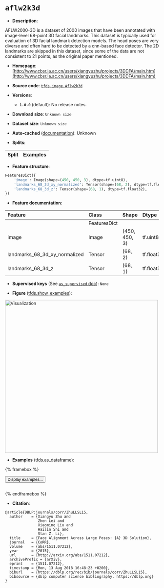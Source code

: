 <div itemscope itemtype="http://schema.org/Dataset">
  <div itemscope itemprop="includedInDataCatalog" itemtype="http://schema.org/DataCatalog">
    <meta itemprop="name" content="TensorFlow Datasets" />
  </div>
  <meta itemprop="name" content="aflw2k3d" />
  <meta itemprop="description" content="AFLW2000-3D is a dataset of 2000 images that have been annotated with image-level&#10;68-point 3D facial landmarks.&#10;This dataset is typically used for evaluation of 3D facial landmark detection&#10;models. The head poses are very diverse and often hard to be detected by a &#10;cnn-based face detector.&#10;The 2D landmarks are skipped in this dataset, since some of the data are not&#10;consistent to 21 points, as the original paper mentioned.&#10;&#10;To use this dataset:&#10;&#10;```python&#10;import tensorflow_datasets as tfds&#10;&#10;ds = tfds.load(&#x27;aflw2k3d&#x27;, split=&#x27;train&#x27;)&#10;for ex in ds.take(4):&#10;  print(ex)&#10;```&#10;&#10;See [the guide](https://www.tensorflow.org/datasets/overview) for more&#10;informations on [tensorflow_datasets](https://www.tensorflow.org/datasets).&#10;&#10;&lt;img src=&quot;https://storage.googleapis.com/tfds-data/visualization/fig/aflw2k3d-1.0.0.png&quot; alt=&quot;Visualization&quot; width=&quot;500px&quot;&gt;&#10;&#10;" />
  <meta itemprop="url" content="https://www.tensorflow.org/datasets/catalog/aflw2k3d" />
  <meta itemprop="sameAs" content="http://www.cbsr.ia.ac.cn/users/xiangyuzhu/projects/3DDFA/main.htm" />
  <meta itemprop="citation" content="@article{DBLP:journals/corr/ZhuLLSL15,&#10;  author    = {Xiangyu Zhu and&#10;               Zhen Lei and&#10;               Xiaoming Liu and&#10;               Hailin Shi and&#10;               Stan Z. Li},&#10;  title     = {Face Alignment Across Large Poses: {A} 3D Solution},&#10;  journal   = {CoRR},&#10;  volume    = {abs/1511.07212},&#10;  year      = {2015},&#10;  url       = {http://arxiv.org/abs/1511.07212},&#10;  archivePrefix = {arXiv},&#10;  eprint    = {1511.07212},&#10;  timestamp = {Mon, 13 Aug 2018 16:48:23 +0200},&#10;  biburl    = {https://dblp.org/rec/bib/journals/corr/ZhuLLSL15},&#10;  bibsource = {dblp computer science bibliography, https://dblp.org}&#10;}" />
</div>

# `aflw2k3d`


*   **Description**:

AFLW2000-3D is a dataset of 2000 images that have been annotated with
image-level 68-point 3D facial landmarks. This dataset is typically used for
evaluation of 3D facial landmark detection models. The head poses are very
diverse and often hard to be detected by a cnn-based face detector. The 2D
landmarks are skipped in this dataset, since some of the data are not consistent
to 21 points, as the original paper mentioned.

*   **Homepage**:
    [http://www.cbsr.ia.ac.cn/users/xiangyuzhu/projects/3DDFA/main.htm](http://www.cbsr.ia.ac.cn/users/xiangyuzhu/projects/3DDFA/main.htm)

*   **Source code**:
    [`tfds.image.Aflw2k3d`](https://github.com/tensorflow/datasets/tree/master/tensorflow_datasets/image/aflw2k3d.py)

*   **Versions**:

    *   **`1.0.0`** (default): No release notes.

*   **Download size**: `Unknown size`

*   **Dataset size**: `Unknown size`

*   **Auto-cached**
    ([documentation](https://www.tensorflow.org/datasets/performances#auto-caching)):
    Unknown

*   **Splits**:

Split | Examples
:---- | -------:

*   **Feature structure**:

```python
FeaturesDict({
    'image': Image(shape=(450, 450, 3), dtype=tf.uint8),
    'landmarks_68_3d_xy_normalized': Tensor(shape=(68, 2), dtype=tf.float32),
    'landmarks_68_3d_z': Tensor(shape=(68, 1), dtype=tf.float32),
})
```

*   **Feature documentation**:

Feature                       | Class        | Shape         | Dtype      | Description
:---------------------------- | :----------- | :------------ | :--------- | :----------
                              | FeaturesDict |               |            |
image                         | Image        | (450, 450, 3) | tf.uint8   |
landmarks_68_3d_xy_normalized | Tensor       | (68, 2)       | tf.float32 |
landmarks_68_3d_z             | Tensor       | (68, 1)       | tf.float32 |

*   **Supervised keys** (See
    [`as_supervised` doc](https://www.tensorflow.org/datasets/api_docs/python/tfds/load#args)):
    `None`

*   **Figure**
    ([tfds.show_examples](https://www.tensorflow.org/datasets/api_docs/python/tfds/visualization/show_examples)):

<img src="https://storage.googleapis.com/tfds-data/visualization/fig/aflw2k3d-1.0.0.png" alt="Visualization" width="500px">

*   **Examples**
    ([tfds.as_dataframe](https://www.tensorflow.org/datasets/api_docs/python/tfds/as_dataframe)):

<!-- mdformat off(HTML should not be auto-formatted) -->

{% framebox %}

<button id="displaydataframe">Display examples...</button>
<div id="dataframecontent" style="overflow-x:auto"></div>
<script>
const url = "https://storage.googleapis.com/tfds-data/visualization/dataframe/aflw2k3d-1.0.0.html";
const dataButton = document.getElementById('displaydataframe');
dataButton.addEventListener('click', async () => {
  // Disable the button after clicking (dataframe loaded only once).
  dataButton.disabled = true;

  const contentPane = document.getElementById('dataframecontent');
  try {
    const response = await fetch(url);
    // Error response codes don't throw an error, so force an error to show
    // the error message.
    if (!response.ok) throw Error(response.statusText);

    const data = await response.text();
    contentPane.innerHTML = data;
  } catch (e) {
    contentPane.innerHTML =
        'Error loading examples. If the error persist, please open '
        + 'a new issue.';
  }
});
</script>

{% endframebox %}

<!-- mdformat on -->

*   **Citation**:

```
@article{DBLP:journals/corr/ZhuLLSL15,
  author    = {Xiangyu Zhu and
               Zhen Lei and
               Xiaoming Liu and
               Hailin Shi and
               Stan Z. Li},
  title     = {Face Alignment Across Large Poses: {A} 3D Solution},
  journal   = {CoRR},
  volume    = {abs/1511.07212},
  year      = {2015},
  url       = {http://arxiv.org/abs/1511.07212},
  archivePrefix = {arXiv},
  eprint    = {1511.07212},
  timestamp = {Mon, 13 Aug 2018 16:48:23 +0200},
  biburl    = {https://dblp.org/rec/bib/journals/corr/ZhuLLSL15},
  bibsource = {dblp computer science bibliography, https://dblp.org}
}
```

